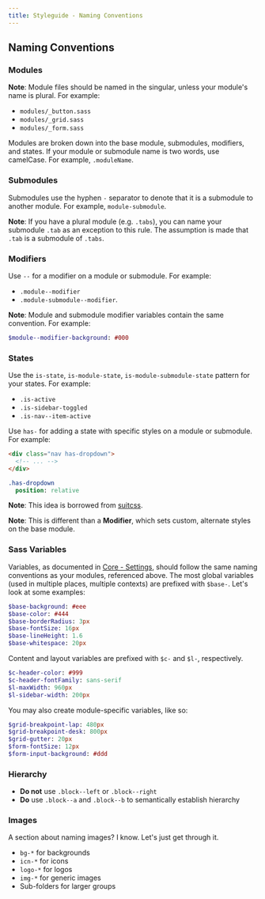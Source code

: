 ```yaml
---
title: Styleguide - Naming Conventions
---
```


## Naming Conventions

### Modules

**Note**: Module files should be named in the singular, unless your module's name is plural. For example:

- `modules/_button.sass`
- `modules/_grid.sass`
- `modules/_form.sass`

Modules are broken down into the base module, submodules, modifiers, and states. If your module or submodule name is two words, use camelCase. For example, `.moduleName`.

### Submodules

Submodules use the hyphen `-` separator to denote that it is a submodule to another module. For example, `module-submodule`.

**Note**: If you have a plural module (e.g. `.tabs`), you can name your submodule `.tab` as an exception to this rule. The assumption is made that `.tab` is a submodule of `.tabs`.

### Modifiers

Use `--` for a modifier on a module or submodule. For example:

- `.module--modifier`
- `.module-submodule--modifier`.

**Note**: Module and submodule modifier variables contain the same convention. For example:

```sass
$module--modifier-background: #000
```

### States

Use the `is-state`, `is-module-state`, `is-module-submodule-state` pattern for your states. For example:

- `.is-active`
- `.is-sidebar-toggled`
- `.is-nav--item-active`

Use `has-` for adding a state with specific styles on a module or submodule. For example:

```html
<div class="nav has-dropdown">
  <!-- ... -->
</div>
```

```sass
.has-dropdown
  position: relative
```

**Note**: This idea is borrowed from [suitcss](https://github.com/suitcss).

**Note**: This is different than a **Modifier**, which sets custom, alternate styles on the base module.

### Sass Variables

Variables, as documented in [Core - Settings](/core/settings/), should follow the same naming conventions as your modules, referenced above. The most global variables (used in multiple places, multiple contexts) are prefixed with `$base-`. Let's look at some examples:

```sass
$base-background: #eee
$base-color: #444
$base-borderRadius: 3px
$base-fontSize: 16px
$base-lineHeight: 1.6
$base-whitespace: 20px
```

Content and layout variables are prefixed with `$c-` and `$l-`, respectively.

```sass
$c-header-color: #999
$c-header-fontFamily: sans-serif
$l-maxWidth: 960px
$l-sidebar-width: 200px
```

You may also create module-specific variables, like so:

```sass
$grid-breakpoint-lap: 480px
$grid-breakpoint-desk: 800px
$grid-gutter: 20px
$form-fontSize: 12px
$form-input-background: #ddd
```

### Hierarchy

- **Do not** use `.block--left` or `.block--right`
- **Do** use `.block--a` and `.block--b` to semantically establish hierarchy

### Images

A section about naming images? I know. Let's just get through it.

- `bg-*` for backgrounds
- `icn-*` for icons
- `logo-*` for logos
- `img-*` for generic images
- Sub-folders for larger groups

